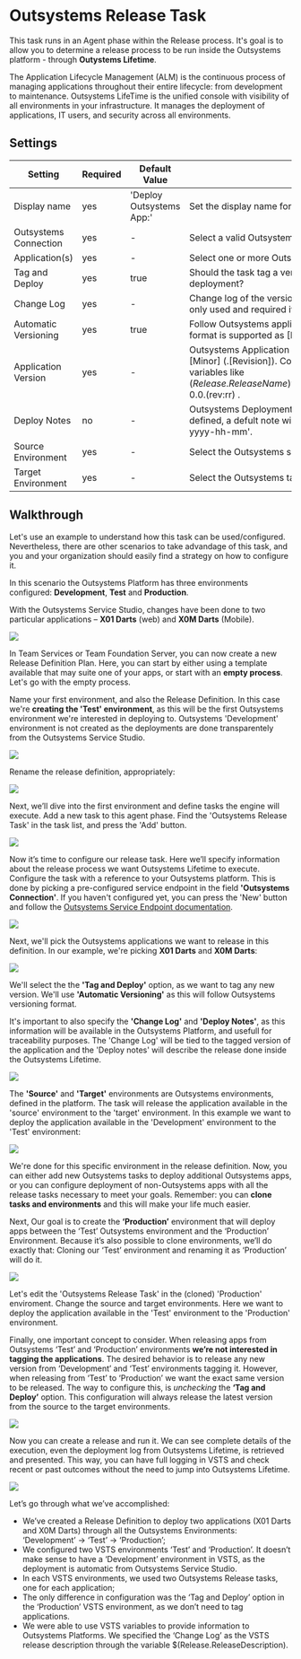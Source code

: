 
# Outsystems Release Task #

This task runs in an Agent phase within the Release process. It's goal is to allow you to determine a release process to be run inside the Outsystems platform - through **Outystems Lifetime**.

The Application Lifecycle Management (ALM) is the continuous process of managing applications throughout their entire lifecycle: from development to maintenance. Outsystems LifeTime is the unified console with visibility of all environments in your infrastructure. It manages the deployment of applications, IT users, and security across all environments.

## Settings

| Setting | Required | Default Value | Description |
| --- | --- | --- | --- | 
| Display name | yes | 'Deploy Outsystems App:' | Set the display name for this task | 
| Outsystems Connection | yes | - | Select a valid Outsystems endpoint to use for this task. |
| Application(s) | yes | - | Select one or more Outsystems applications to deploy. |
| Tag and Deploy | yes | true | Should the task tag a version in the source environment, prior to deployment? |
| Change Log | yes | - | Change log of the version to be created and tagged. This field is only used and required if 'Tag and Deploy' is checked. |
| Automatic Versioning | yes | true | Follow Outsystems application automatic versioning. Version format is supported as [Major].[Minor] (.[Revision]). |
| Application Version | yes | - | Outsystems Application Version. Supported format is [Major].[Minor] (.[Revision]). Consider taking advantage of VSTS variables like $(Release.ReleaseName) that you can define in General tab. Example: 0.0.$(rev:rr) . |
| Deploy Notes | no | - | Outsystems Deployment Plan Notes. If no Deploy Notes are defined, a defult note will be generated in the format: 'DD-MM-yyyy-hh-mm'. |
| Source Environment | yes | - | Select the Outsystems source environment for this deployment. |
| Target Environment | yes | - | Select the Outsystems target environment for this deployment. |

## Walkthrough

Let's use an example to understand how this task can be used/configured. Nevertheless, there are other scenarios to take advandage of this task, and you and your organization should easily find a strategy on how to configure it.

In this scenario the Outsystems Platform has three environments configured: **Development**, **Test** and **Production**.

With the Outsystems Service Studio, changes have been done to two particular applications – **X01 Darts** (web) and **X0M Darts** (Mobile).

 ![](/images/doc-os-lifetime.png)

In Team Services or Team Foundation Server, you can now create a new Release Definition Plan. Here, you can start by either using a template available that may suite one of your apps, or start with an **empty process**. Let's go with the empty process.

Name your first environment, and also the Release Definition. In this case we're **creating the 'Test' environment**, as this will be the first Outsystems environment we're interested in deploying to. Outsystems 'Development' environment is not created as the deployments are done transparentely from the Outsystems Service Studio.

![](/images/doc-vsts-ostask-createrelease-01-envTest.png)

Rename the release definition, appropriately:

![](/images/doc-vsts-ostask-createrelease-02-renameRelease.png)

Next, we’ll dive into the first environment and define tasks the engine will execute. 
Add a new task to this agent phase. Find the 'Outsystems Release Task' in the task list, and press the 'Add' button.

![](/images/doc-vsts-ostask-createrelease-03-AddTask.png)

Now it’s time to configure our release task. Here we’ll specify information about the release process we want Outsystems Lifetime to execute. Configure the task with a reference to your Outsystems platform. This is done by picking a pre-configured service endpoint in the field **'Outsystems Connection'**. If you haven't configured yet, you can press the 'New' button and follow the [Outsystems Service Endpoint documentation](vsts-os-service-endpoint.md).

![](/images/doc-vsts-ostask-createrelease-04-AddServiceEndpoint.png)

Next, we'll pick the Outsystems applications we want to release in this definition. In our example, we're picking **X01 Darts** and **X0M Darts**:

![](/images/doc-vsts-ostask-createrelease-05-SelectApps.png)

We'll select the the **'Tag and Deploy'** option, as we want to tag any new version. We'll use **'Automatic Versioning'** as this will follow Outsystems versioning format.

It's important to also specify the **'Change Log'** and **'Deploy Notes'**, as this information will be available in the Outsystems Platform, and usefull for traceability purposes. The 'Change Log' will be tied to the tagged version of the application and the 'Deploy notes' will describe the release done inside the Outsystems Lifetime.

![](/images/doc-vsts-ostask-createrelease-06-ChangelogNotes.png)

The **'Source'** and **'Target'** environments are Outsystems environments, defined in the platform. The task will release the application available in the 'source' environment to the 'target' environment. In this example we want to deploy the application available in the 'Development' environment to the 'Test' environment:

![](/images/doc-vsts-ostask-createrelease-07-Environments.png)

We're done for this specific environment in the release definition. Now, you can either add new Outsystems tasks to deploy additional Outsystems apps, or you can configure deployment of non-Outsystems apps with all the release tasks necessary to meet your goals. Remember: you can **clone tasks and environments** and this will make your life much easier.

Next, Our goal is to create the **‘Production’** environment that will deploy apps between the ‘Test’ Outsystems environment and the ‘Production’ Environment. Because it’s also possible to clone environments, we’ll do exactly that: Cloning our ‘Test’ environment and renaming it as ‘Production’ will do it. 

![](/images/doc-vsts-ostask-createrelease-08-AddProductionEnvironment.png)

Let's edit the 'Outsystems Release Task' in the (cloned) 'Production' enviroment. Change the source and target environments. Here we want to deploy the application available in the 'Test' environment to the 'Production' environment.

Finally, one important concept to consider. When releasing apps from Outsystems ‘Test’ and ‘Production’ environments **we’re not interested in tagging the applications**. The desired behavior is to release any new version from ‘Development’ and ‘Test’ environments tagging it. However, when releasing from ‘Test’ to ‘Production’ we want the exact same version to be released. The way to configure this, is *unchecking* the **‘Tag and Deploy’** option. This configuration will always release the latest version from the source to the target environments. 

![](/images/doc-vsts-ostask-createrelease-09-ProductionConfigTask.png)

Now you can create a release and run it. We can see complete details of the execution, even the deployment log from Outsystems Lifetime, is retrieved and presented. This way, you can have full logging in VSTS and check recent or past outcomes without the need to jump into Outsystems Lifetime.

![](/images/doc-vsts-ostask-createrelease-10-running.png)

Let’s go through what we’ve accomplished:
 - We’ve created a Release Definition to deploy two applications (X01 Darts and X0M Darts) through all the Outsystems Environments: ‘Development’ -> ‘Test’ -> ‘Production’;
 - We configured two VSTS environments ‘Test’ and ‘Production’. It doesn’t make sense to have a ‘Development’ environment in VSTS, as the deployment is automatic from Outsystems Service Studio.
 - In each VSTS environments, we used two Outsystems Release tasks, one for each application;
 - The only difference in configuration was the ‘Tag and Deploy’ option in the ‘Production’ VSTS environment, as we don’t need to tag applications.
 - We were able to use VSTS variables to provide information to Outsystems Platforms. We specified the ‘Change Log’ as the VSTS release description through the variable $(Release.ReleaseDescription).